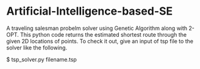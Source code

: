 # Artificial-Intelligence-based-SE
A traveling salesman probelm solver using Genetic Algorithm along with 2-OPT. This python code returns the estimated shortest route through the given 2D locations of points.
To check it out, give an input of tsp file to the solver like the following.

$ tsp_solver.py filename.tsp   
